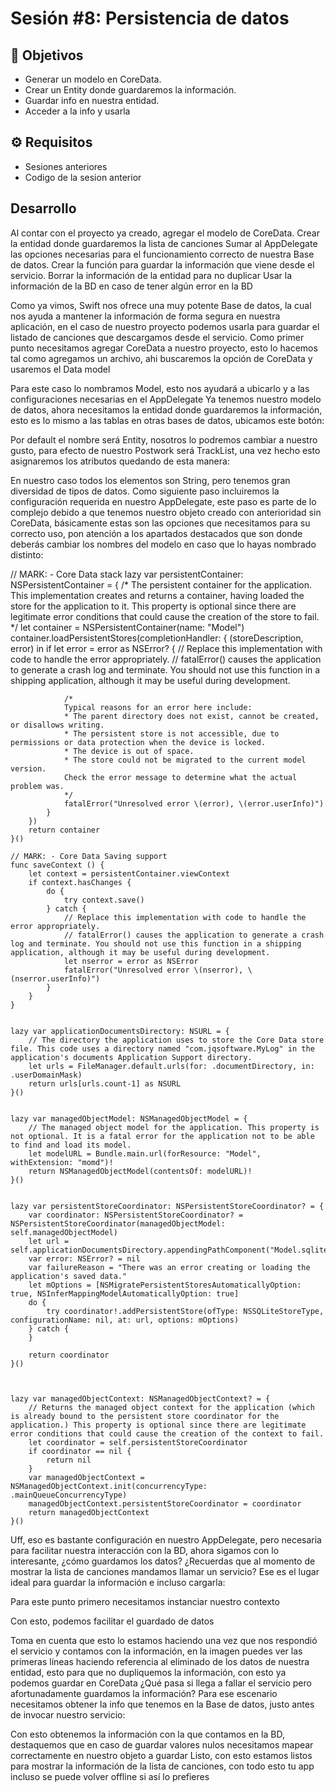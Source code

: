 
# Sesión #8: Persistencia de datos

## :dart: Objetivos

- Generar un modelo en CoreData.
- Crear un Entity donde guardaremos la información.
- Guardar info en nuestra entidad.
- Acceder a la info y usarla


## ⚙ Requisitos

+ Sesiones anteriores
+ Codigo de la sesion anterior

## Desarrollo

Al contar con el proyecto ya creado, agregar el modelo de CoreData.
Crear la entidad donde guardaremos la lista de canciones
Sumar al AppDelegate las opciones necesarias para el funcionamiento correcto de nuestra Base de datos.
Crear la función para guardar la información que viene desde el servicio.
Borrar la información de la entidad para no duplicar
Usar la información de la BD en caso de tener algún error en la BD

Como ya vimos, Swift nos ofrece una muy potente Base de datos, la cual nos ayuda a mantener la información de forma segura en nuestra aplicación, en el caso de nuestro proyecto podemos usarla para guardar el listado de canciones que descargamos desde el servicio.
Como primer punto necesitamos agregar CoreData a nuestro proyecto, esto lo hacemos tal como agregamos un archivo, ahi buscaremos la opción de CoreData y usaremos el Data model


Para este caso lo nombramos Model, esto nos ayudará a ubicarlo y a las configuraciones necesarias en el AppDelegate
Ya tenemos nuestro modelo de datos, ahora necesitamos la entidad donde guardaremos la información, esto es lo mismo a las tablas en otras bases de datos, ubicamos este botón:

Por default el nombre será Entity, nosotros lo podremos cambiar a nuestro gusto, para efecto de nuestro Postwork será TrackList, una vez hecho esto asignaremos los atributos quedando de esta manera:

En nuestro caso todos los elementos son String, pero tenemos gran diversidad de tipos de datos.
Como siguiente paso incluiremos la configuración requerida en nuestro AppDelegate, este paso es parte de lo complejo debido a que tenemos nuestro objeto creado con anterioridad sin CoreData, básicamente estas son las opciones que necesitamos para su correcto uso, pon atención a los apartados destacados que son donde deberás cambiar los nombres del modelo en caso que lo hayas nombrado distinto:

// MARK: - Core Data stack
    lazy var persistentContainer: NSPersistentContainer = {
        /*
        The persistent container for the application. This implementation
        creates and returns a container, having loaded the store for the
        application to it. This property is optional since there are legitimate
        error conditions that could cause the creation of the store to fail.
        */
        let container = NSPersistentContainer(name: "Model")
        container.loadPersistentStores(completionHandler: { (storeDescription, error) in
            if let error = error as NSError? {
                // Replace this implementation with code to handle the error appropriately.
                // fatalError() causes the application to generate a crash log and terminate. You should not use this function in a shipping application, although it may be useful during development.
                   
                /*
                Typical reasons for an error here include:
                * The parent directory does not exist, cannot be created, or disallows writing.
                * The persistent store is not accessible, due to permissions or data protection when the device is locked.
                * The device is out of space.
                * The store could not be migrated to the current model version.
                Check the error message to determine what the actual problem was.
                */
                fatalError("Unresolved error \(error), \(error.userInfo)")
            }
        })
        return container
    }()

    // MARK: - Core Data Saving support
    func saveContext () {
        let context = persistentContainer.viewContext
        if context.hasChanges {
            do {
                try context.save()
            } catch {
                // Replace this implementation with code to handle the error appropriately.
                // fatalError() causes the application to generate a crash log and terminate. You should not use this function in a shipping application, although it may be useful during development.
                let nserror = error as NSError
                fatalError("Unresolved error \(nserror), \(nserror.userInfo)")
            }
        }
    }
    
    
    lazy var applicationDocumentsDirectory: NSURL = {
        // The directory the application uses to store the Core Data store file. This code uses a directory named "com.jqsoftware.MyLog" in the application's documents Application Support directory.
        let urls = FileManager.default.urls(for: .documentDirectory, in: .userDomainMask)
        return urls[urls.count-1] as NSURL
    }()
    
    
    lazy var managedObjectModel: NSManagedObjectModel = {
        // The managed object model for the application. This property is not optional. It is a fatal error for the application not to be able to find and load its model.
        let modelURL = Bundle.main.url(forResource: "Model", withExtension: "momd")!
        return NSManagedObjectModel(contentsOf: modelURL)!
    }()
    
    
    lazy var persistentStoreCoordinator: NSPersistentStoreCoordinator? = {
        var coordinator: NSPersistentStoreCoordinator? = NSPersistentStoreCoordinator(managedObjectModel: self.managedObjectModel)
        let url = self.applicationDocumentsDirectory.appendingPathComponent("Model.sqlite")
        var error: NSError? = nil
        var failureReason = "There was an error creating or loading the application's saved data."
        let mOptions = [NSMigratePersistentStoresAutomaticallyOption: true, NSInferMappingModelAutomaticallyOption: true]
        do {
            try coordinator!.addPersistentStore(ofType: NSSQLiteStoreType, configurationName: nil, at: url, options: mOptions)
        } catch {
        }
        
        return coordinator
    }()
    
    
    
    lazy var managedObjectContext: NSManagedObjectContext? = {
        // Returns the managed object context for the application (which is already bound to the persistent store coordinator for the application.) This property is optional since there are legitimate error conditions that could cause the creation of the context to fail.
        let coordinator = self.persistentStoreCoordinator
        if coordinator == nil {
            return nil
        }
        var managedObjectContext = NSManagedObjectContext.init(concurrencyType: .mainQueueConcurrencyType)
        managedObjectContext.persistentStoreCoordinator = coordinator
        return managedObjectContext
    }()

Uff, eso es bastante configuración en nuestro AppDelegate, pero necesaria para facilitar nuestra interacción con la BD, ahora sigamos con lo interesante, ¿cómo guardamos los datos?
¿Recuerdas que al momento de mostrar la lista de canciones mandamos llamar un servicio? Ese es el lugar ideal para guardar la información e incluso cargarla:

Para este punto primero necesitamos instanciar nuestro contexto

Con esto, podemos facilitar el guardado de datos


Toma en cuenta que esto lo estamos haciendo una vez que nos respondió el servicio y contamos con la información, en la imagen puedes ver las primeras líneas haciendo referencia al eliminado de los datos de nuestra entidad, esto para que no dupliquemos la información, con esto ya podemos guardar en CoreData
¿Qué pasa si llega a fallar el servicio pero afortunadamente guardamos la información?
Para ese escenario necesitamos obtener la info que tenemos en la Base de datos, justo antes de invocar nuestro servicio:

Con esto obtenemos la información con la que contamos en la BD, destaquemos que en caso de guardar valores nulos necesitamos mapear correctamente en nuestro objeto a guardar
Listo, con esto estamos listos para mostrar la información de la lista de canciones, con todo esto tu app incluso se puede volver offline si así lo prefieres





